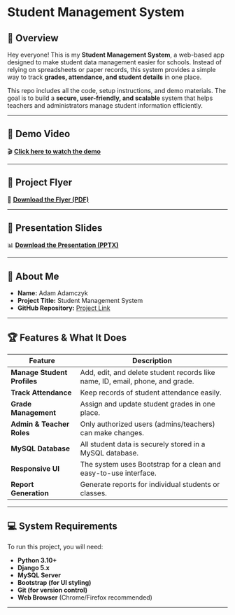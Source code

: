 # Student Management System

## 📌 Overview
Hey everyone! This is my **Student Management System**, a web-based app designed to make student data management easier for schools. Instead of relying on spreadsheets or paper records, this system provides a simple way to track **grades, attendance, and student details** in one place.

This repo includes all the code, setup instructions, and demo materials. The goal is to build a **secure, user-friendly, and scalable** system that helps teachers and administrators manage student information efficiently.

---

## 🎥 Demo Video  
🎬 **[Click here to watch the demo](https://youtu.be/A6UBuaj39uQ?si=e74KsBVeFc9MODB2)**  

---

## 📜 Project Flyer  
📄 **[Download the Flyer (PDF)](https://github.com/TheLinuxCodingNerd/SP25-SYSTEM-DESIGN/blob/main/Student%20Management%20System.pdf)**  

---

## 📂 Presentation Slides  
📊 **[Download the Presentation (PPTX)](https://github.com/TheLinuxCodingNerd/SP25-SYSTEM-DESIGN/raw/refs/heads/main/Student%20Management%20System%20Presentation%20Adam%20Adamczyk.pptx)**  

---

## 👤 About Me
- **Name:** Adam Adamczyk  
- **Project Title:** Student Management System  
- **GitHub Repository:** [Project Link](https://github.com/TheLinuxCodingNerd/SP25-SYSTEM-DESIGN)  

---

## 🏆 Features & What It Does
| Feature                 | Description |
|------------------------|-------------|
| **Manage Student Profiles** | Add, edit, and delete student records like name, ID, email, phone, and grade. |
| **Track Attendance** | Keep records of student attendance easily. |
| **Grade Management** | Assign and update student grades in one place. |
| **Admin & Teacher Roles** | Only authorized users (admins/teachers) can make changes. |
| **MySQL Database** | All student data is securely stored in a MySQL database. |
| **Responsive UI** | The system uses Bootstrap for a clean and easy-to-use interface. |
| **Report Generation** | Generate reports for individual students or classes. |

---

## 💻 System Requirements  
To run this project, you will need:  

- **Python 3.10+**  
- **Django 5.x**  
- **MySQL Server**  
- **Bootstrap (for UI styling)**  
- **Git (for version control)**  
- **Web Browser** (Chrome/Firefox recommended)  

---
